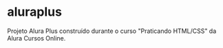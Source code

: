 # aluraplus
Projeto Alura Plus construído durante o curso "Praticando HTML/CSS" da Alura Cursos Online.
